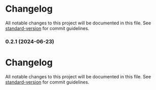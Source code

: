 # Changelog

All notable changes to this project will be documented in this file. See [standard-version](https://github.com/conventional-changelog/standard-version) for commit guidelines.

### 0.2.1 (2024-06-23)

# Changelog

All notable changes to this project will be documented in this file. See [standard-version](https://github.com/conventional-changelog/standard-version) for commit guidelines.
